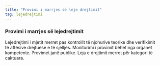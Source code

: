 ```yaml
---
title: "Provimi i marrjes së leje drejtimit"
tag: lejedrejtimi
---
```


### Provimi i marrjes së lejedrejtimit

Lejedrejtimi i mjetit merret pas kontrollit të njohurive teorike dhe verifikimit të aftësive drejtuese e të sjelljes. Monitorimi i provimit bëhet nga organet kompetente. Provimet janë publike. Leja e drejtimit merret për kategori të caktuara.
